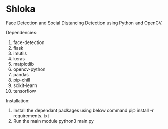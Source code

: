 # Shloka
Face Detection and Social Distancing Detection using Python and OpenCV.

Dependencies:
1. face-detection
2. flask
3. imutils
4. keras
5. matplotlib
6. opencv-python
7. pandas
8. pip-chill
9. scikit-learn
10. tensorflow

Installation:
1. Install the dependant packages using below command
     pip install -r requirements. txt
2. Run the main module
     python3 main.py

